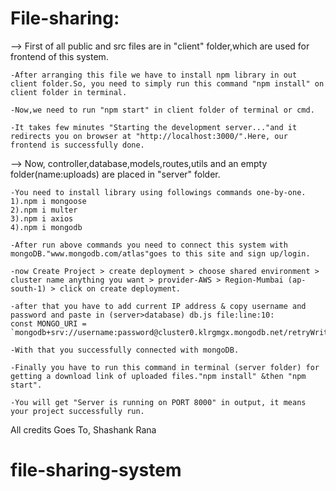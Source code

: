 # File-sharing:
--> First of all public and src files are in "client" folder,which are used for frontend of this system.

    -After arranging this file we have to install npm library in out client folder.So, you need to simply run this command "npm install" on client folder in terminal.
    
    -Now,we need to run "npm start" in client folder of terminal or cmd.

    -It takes few minutes "Starting the development server..."and it redirects you on browser at "http://localhost:3000/".Here, our frontend is successfully done.

--> Now, controller,database,models,routes,utils and an empty folder(name:uploads) are placed in "server" folder.

    -You need to install library using followings commands one-by-one.
    1).npm i mongoose
    2).npm i multer
    3).npm i axios
    4).npm i mongodb

    -After run above commands you need to connect this system with mongoDB."www.mongodb.com/atlas"goes to this site and sign up/login.

    -now Create Project > create deployment > choose shared environment > cluster name anything you want > provider-AWS > Region-Mumbai (ap-south-1) > click on create deployment.

    -after that you have to add current IP address & copy username and password and paste in (server>database) db.js file:line:10:     
    const MONGO_URI = `mongodb+srv://username:password@cluster0.klrgmgx.mongodb.net/retryWrites=true&w=majority`;

    -With that you successfully connected with mongoDB.

    -Finally you have to run this command in terminal (server folder) for getting a download link of uploaded files."npm install" &then "npm start".

    -You will get "Server is running on PORT 8000" in output, it means your project successfully run.

All credits Goes To,
  Shashank Rana





# file-sharing-system
